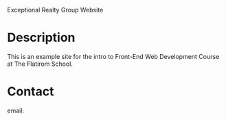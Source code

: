 Exceptional Realty Group Website

# Description

This is an example site for the intro to Front-End Web Development Course at The Flatirom School.

# Contact
email: 
